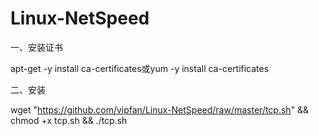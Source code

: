 # Linux-NetSpeed

一、安装证书

apt-get -y install ca-certificates或yum -y install ca-certificates

二、安装

wget "https://github.com/vipfan/Linux-NetSpeed/raw/master/tcp.sh" && chmod +x tcp.sh && ./tcp.sh
